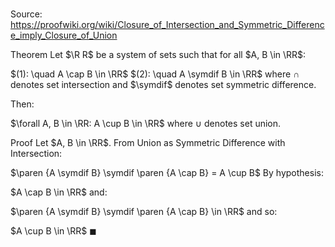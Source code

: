 # 

Source: https://proofwiki.org/wiki/Closure_of_Intersection_and_Symmetric_Difference_imply_Closure_of_Union

Theorem
Let $\R R$ be a system of sets such that for all $A, B \in \RR$:

$(1): \quad A \cap B \in \RR$
$(2): \quad A \symdif B \in \RR$
where $\cap$ denotes set intersection and $\symdif$ denotes set symmetric difference.

Then:

$\forall A, B \in \RR: A \cup B \in \RR$
where $\cup$ denotes set union.


Proof
Let $A, B \in \RR$.
From Union as Symmetric Difference with Intersection‎:

$\paren {A \symdif B} \symdif \paren {A \cap B} = A \cup B$
By hypothesis:

$A \cap B \in \RR$
and:

$\paren {A \symdif B} \symdif \paren {A \cap B} \in \RR$
and so:

$A \cup B \in \RR$
$\blacksquare$





